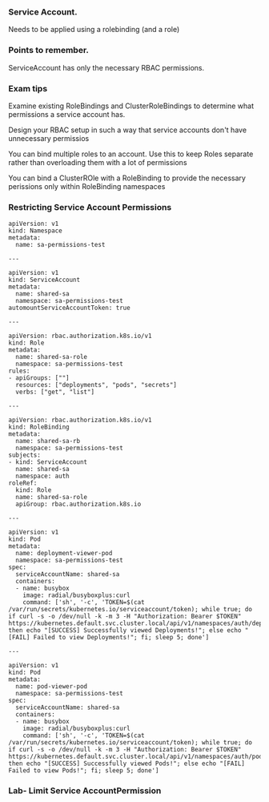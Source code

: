 ### Service Account.

Needs to be applied using a rolebinding (and a role)


### Points to remember.

ServiceAccount has only the necessary RBAC permissions.

### Exam tips

Examine existing RoleBindings and ClusterRoleBindings to determine what permissions a service account has.

Design your RBAC setup in such a way that service accounts don't have unnecessary permissios

You can bind multiple roles to an account. Use this to keep Roles separate rather than overloading
them with a lot of permissions

You can bind a ClusterROle with a RoleBinding to provide the necessary perissions only within RoleBinding namespaces


### Restricting Service Account Permissions

```
apiVersion: v1
kind: Namespace
metadata:
  name: sa-permissions-test

---

apiVersion: v1
kind: ServiceAccount
metadata:
  name: shared-sa
  namespace: sa-permissions-test
automountServiceAccountToken: true

---

apiVersion: rbac.authorization.k8s.io/v1
kind: Role
metadata:
  name: shared-sa-role
  namespace: sa-permissions-test
rules:
- apiGroups: [""]
  resources: ["deployments", "pods", "secrets"]
  verbs: ["get", "list"]

---

apiVersion: rbac.authorization.k8s.io/v1
kind: RoleBinding
metadata:
  name: shared-sa-rb
  namespace: sa-permissions-test
subjects:
- kind: ServiceAccount
  name: shared-sa
  namespace: auth
roleRef:
  kind: Role
  name: shared-sa-role
  apiGroup: rbac.authorization.k8s.io

---

apiVersion: v1
kind: Pod
metadata:
  name: deployment-viewer-pod
  namespace: sa-permissions-test
spec:
  serviceAccountName: shared-sa
  containers:
  - name: busybox
    image: radial/busyboxplus:curl
    command: ['sh', '-c', 'TOKEN=$(cat /var/run/secrets/kubernetes.io/serviceaccount/token); while true; do if curl -s -o /dev/null -k -m 3 -H "Authorization: Bearer $TOKEN" https://kubernetes.default.svc.cluster.local/api/v1/namespaces/auth/deployments/; then echo "[SUCCESS] Successfully viewed Deployments!"; else echo "[FAIL] Failed to view Deployments!"; fi; sleep 5; done']

---

apiVersion: v1
kind: Pod
metadata:
  name: pod-viewer-pod
  namespace: sa-permissions-test
spec:
  serviceAccountName: shared-sa
  containers:
  - name: busybox
    image: radial/busyboxplus:curl
    command: ['sh', '-c', 'TOKEN=$(cat /var/run/secrets/kubernetes.io/serviceaccount/token); while true; do if curl -s -o /dev/null -k -m 3 -H "Authorization: Bearer $TOKEN" https://kubernetes.default.svc.cluster.local/api/v1/namespaces/auth/pods/; then echo "[SUCCESS] Successfully viewed Pods!"; else echo "[FAIL] Failed to view Pods!"; fi; sleep 5; done']

```
### Lab- Limit Service AccountPermission


